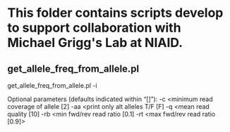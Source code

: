 # This folder contains scripts develop to support collaboration with Michael Grigg's Lab at NIAID.

## get_allele_freq_from_allele.pl

get_allele_freq_from_allele.pl -i <allele file>
 
Optional parameters (defaults indicated within “[]”):
-c <minimum read coverage of allele [2]
-aa <print only alt alleles T/F [F]
-q <mean read quality [10]
-rb <min fwd/rev read ratio [0.1]
-rt <max fwd/rev read ratio [0.9]>
